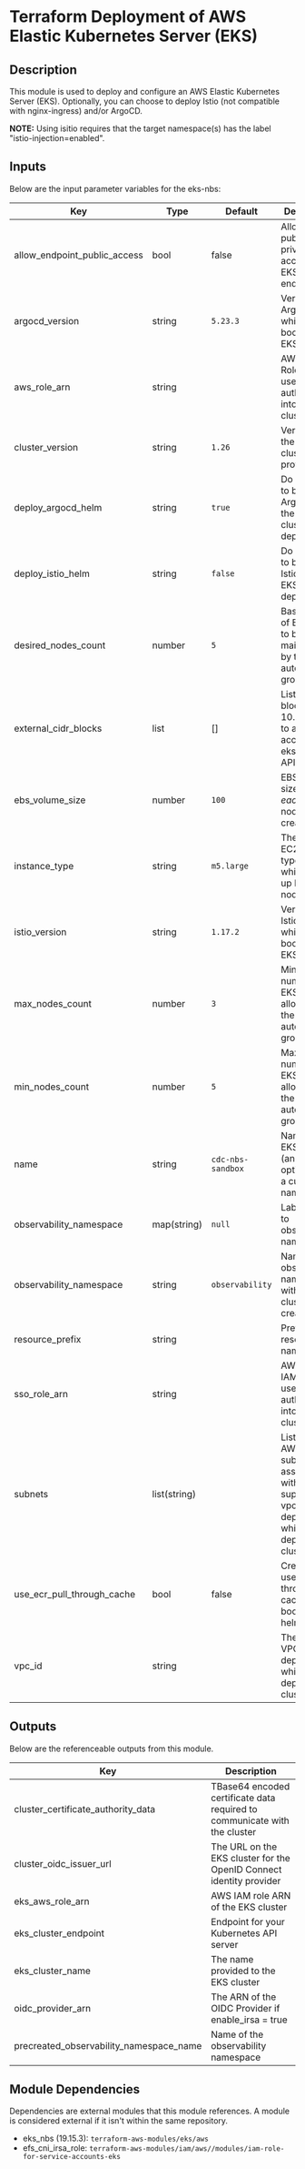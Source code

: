 # Terraform Deployment of AWS Elastic Kubernetes Server (EKS)

## Description

This module is used to deploy and configure an AWS Elastic Kubernetes Server (EKS). Optionally, you can choose to deploy Istio (not compatible with nginx-ingress) and/or ArgoCD.

**NOTE:** Using isitio requires that the target namespace(s) has the label "istio-injection=enabled".

## Inputs

Below are the input parameter variables for the eks-nbs:

| Key | Type | Default | Description |
| -------------- | -------------- | -------------- | -------------- |
| allow_endpoint_public_access | bool | false | Allow both public and private access to EKS api endpoint |
| argocd_version | string | `5.23.3` | Version of ArgoCD with which to bootstrap EKS cluster |
| aws_role_arn | string |  | AWS IAM Role arn used to authenticate into the EKS cluster  |
| cluster_version | string | `1.26` | Version of the AWS EKS cluster to provision  |
| deploy_argocd_helm | string | `true` | Do you wish to bootstrap ArgoCD with the EKS cluster deployment? |
| deploy_istio_helm | string | `false` | Do you wish to bootstrap Istio with the EKS cluster deployment? |
| desired_nodes_count | number | `5` | Base number of EKS nodes to be maintained by the autoscaling group |
| external_cidr_blocks | list | [] | List of CIDR blocks (ex. 10.0.0.0/32) to allow access to eks cluster API |
| ebs_volume_size | number | `100` | EBS volume size backing *each* EKS node on creation |
| instance_type | string | `m5.large` | The AWS EC2 instance type with which to spin up EKS nodes |
| istio_version | string | `1.17.2` | Version of Istio with which to bootstrap EKS cluster |
| max_nodes_count | number | `3` | Minimum number of EKS nodes allowed by the autoscaling group |
| min_nodes_count | number | `5` | Maximum number of EKS nodes allowed by the autoscaling group |
| name | string | `cdc-nbs-sandbox` | Name of the EKS cluster (an overwrite option to use a custom name) |
| observability_namespace | map(string) | `null` | Labels to add to observability namespace  |
| observability_namespace | string | `observability` | Name for the observability namespace with the EKS cluster to be created  |
| resource_prefix | string |  | Prefix for resource names |
| sso_role_arn | string |  | AWS SSO IAM Role arn used to authenticate into the EKS cluster  |
| subnets | list(string) | | List of the AWS private subnets ids associated with the supplied vpc_id to deploy in which to deploy the cluster |
| use_ecr_pull_through_cache | bool | false | Create and use ECR pull through caching for bootstrapped helm charts | 
| vpc_id | string | | The AWS VPC ID to deploy in which to deploy the cluster |

## Outputs

Below are the referenceable outputs from this module.

| Key | Description |
| -------------- | -------------- |
| cluster_certificate_authority_data | TBase64 encoded certificate data required to communicate with the cluster  |
| cluster_oidc_issuer_url | The URL on the EKS cluster for the OpenID Connect identity provider  |
| eks_aws_role_arn | AWS IAM role ARN of the EKS cluster  |
| eks_cluster_endpoint | Endpoint for your Kubernetes API server  |
| eks_cluster_name | The name provided to the EKS cluster  |
| oidc_provider_arn | The ARN of the OIDC Provider if enable_irsa = true  |
| precreated_observability_namespace_name | Name of the observability namespace  |

## Module Dependencies 

Dependencies are external modules that this module references. A module is considered external if it isn't within the same repository.

- eks_nbs (19.15.3): `terraform-aws-modules/eks/aws`
- efs_cni_irsa_role: `terraform-aws-modules/iam/aws//modules/iam-role-for-service-accounts-eks`

